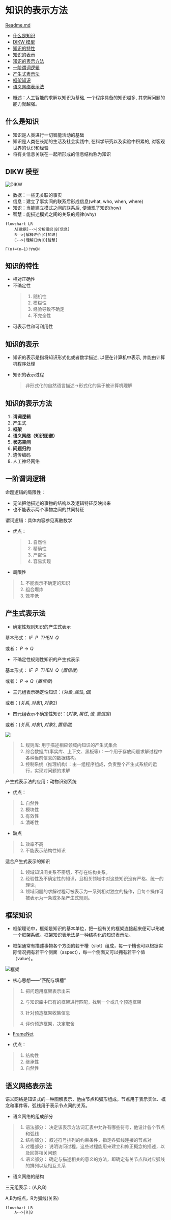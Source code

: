 # 知识的表示方法

[Readme.md](Readme.md)
<!-- vim-markdown-toc GFM -->

* [什么是知识](#什么是知识)
* [DIKW 模型](#dikw-模型)
* [知识的特性](#知识的特性)
* [知识的表示](#知识的表示)
* [知识的表示方法](#知识的表示方法)
* [一阶谓词逻辑](#一阶谓词逻辑)
* [产生式表示法](#产生式表示法)
* [框架知识](#框架知识)
* [语义网络表示法](#语义网络表示法)

<!-- vim-markdown-toc -->
-   概述：人工智能的求解以知识为基础, 一个程序具备的知识越多, 其求解问题的能力就越强。

## 什么是知识

-   知识是人类进行一切智能活动的基础
-   知识是人类在长期的生活及社会实践中, 在科学研究以及实验中积累的, 对客观世界的认识和经验
-   将有关信息关联在一起所形成的信息结构称为知识

## DIKW 模型

![DIKW](img/2021-09-22-18-42-19.png)

-   数据：一些无关联的事实
-   信息：建立了事实间的联系后形成信息(what, who, when, where)
-   知识：当能建立模式之间的联系后, 便涌现了知识(how)
-   智慧：能描述模式之间的关系的规律(why)

```mermaid
flowchart LR
    A[数据]-->|分析组织|B[信息]
    B-->|解释评价|C[知识]
    C-->|理解归纳|D[智慧]
```
```mermaid
Γ(n)=(n−1)!∀n∈N
```

## 知识的特性

-   相对正确性
-   不确定性
    > 1.  随机性
    > 2.  模糊性
    > 3.  经验导致不确定
    > 4.  不完全性
-   可表示性和可利用性

## 知识的表示

-   知识的表示是指将知识形式化或者数学描述, 以便在计算机中表示, 并能由计算机程序处理

-   知识的表示过程
    > 非形式化的自然语言描述$\to$形式化的易于被计算机理解

## 知识的表示方法

1. **谓词逻辑**
2. 产生式
3. **框架**
4. **语义网络（知识图谱）**
5. **状态空间**
6. **问题归约**
7. 遗传编码
8. 人工神经网络

## 一阶谓词逻辑

命题逻辑的局限性：

-   无法把他描述的事物的结构以及逻辑特征反映出来
-   也不能表示两个事物之间的共同特征

谓词逻辑：具体内容参见离散数学

-   优点：

    > 1.  自然性
    > 2.  精确性
    > 3.  严密性
    > 4.  容易实现

-   局限性

> 1.  不能表示不确定的知识
> 2.  组合爆炸
> 3.  效率低

## 产生式表示法

-   确定性规则知识的产生式表示

基本形式： $IF\ \ P\ \ THEN\ \ Q$

或者： $P\to Q$

-   不确定性规则性知识的产生式表示

基本形式： $IF\ \ P\ \ THEN\ \ Q\ \ (置信度)$

或者： $P\to Q\ \ (置信度)$

-   三元组表示确定性知识：$(对象,属性,值)$

或者：$(关系,对象1,对象2)$

-   四元组表示不确定性知识：$(对象,属性,值,置信度)$

或者：$(关系,对象1,对象2,置信度)$

![](img/2021-12-15-20-03-10.png)

> 1.  规则库: 用于描述相应领域内知识的产生式集合
> 1.  综合数据库(事实库、上下文、黑板等)：一个用于存放问题求解过程中各种当前信息的数据结构。
> 1.  控制系统（推理机构）：由一组程序组成，负责整个产生式系统的运行，实现对问题的求解

产生式表示法的应用：动物识别系统

-   优点：

> 1.  自然性
> 1.  模块性
> 1.  有效性
> 1.  清晰性

-   缺点

> 1.  效率不高
> 2.  不能表示结构性知识

适合产生式表示的知识

> 1.  领域知识间关系不密切，不存在结构关系。
> 1.  经验性及不确定性的知识，且相关领域中对这些知识没有严格、统一的理论。
> 1.  领域问题的求解过程可被表示为一系列相对独立的操作，且每个操作可被表示为一条或多条产生式规则。

## 框架知识

-   框架理论中，框架是知识的基本单位，把一组有关的框架连接起来便可以形成一个框架系统。框架知识表示法是一种结构化的知识表示法。

-   框架通常有描述事物各个方面的若干槽（slot）组成，每一个槽也可以根据实际情况拥有若干个侧面（aspect），每一个侧面又可以拥有若干个值（value）。

![框架](img/2021-09-23-19-14-50.png)

-   核心思想——“匹配与填槽”

> 1.  把问题用框架表示出来
>
> 2.  与知识库中已有的框架进行匹配，找到一个或几个预造框架
>
> 3.  针对预造框架收集信息
>
> 4.  评价预造框架，决定取舍

-   [FrameNet](https://framenet.icsi.berkeley.edu/fndrupal/)

+ 优点：

>1. 结构性
>1. 继承性
>1. 自然性

## 语义网络表示法

语义网络是知识式的一种图解表示，他由节点和弧形组成。节点用于表示实体、概念和事件等，弧线用于表示节点间的关系。

+ 语义网络的组成部分

>1. 语法部分： 决定该表示方法词汇表中允许有哪些符号，他设计各个节点和弧线
>1. 结构部分： 叙述符号排列的约束条件，指定各弧线连接的节点对
>1. 过程部分： 说明访问过程，这些过程能用来建立和修正概念的描述，以及回答相关问题
>1. 语义部分： 确定与描述相关的意义的方法，即确定有关节点和对应弧线的排列以及相互关系

+ 语义网络的结构

三元组表示：(A,R,B)

A,B为结点，R为弧线(关系)

```mermaid
flowchart LR 
    A-->|R|B
```



